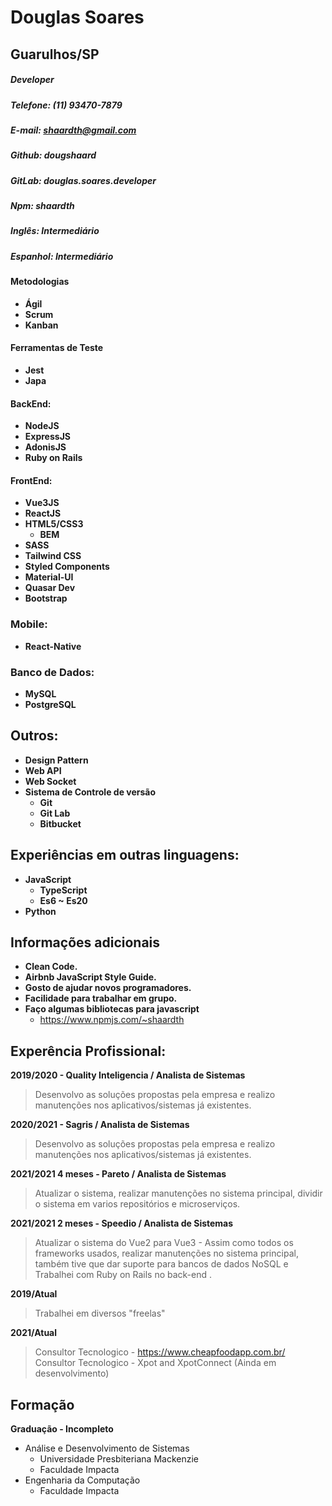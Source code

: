 # Douglas Soares

## Guarulhos/SP

##### Developer

##### Telefone: (11) 93470-7879

##### E-mail: shaardth@gmail.com

##### Github: **dougshaard**

##### GitLab: **douglas.soares.developer**

##### Npm: **shaardth**

##### Inglês: Intermediário

##### Espanhol: Intermediário

#### Metodologias

- **Ágil**
- **Scrum**
- **Kanban**

#### Ferramentas de Teste

- **Jest**
- **Japa**

#### BackEnd:

- **NodeJS**
- **ExpressJS**
- **AdonisJS**
- **Ruby on Rails**

#### FrontEnd:

- **Vue3JS**
- **ReactJS**
- **HTML5/CSS3**
  - **BEM**
- **SASS**
- **Tailwind CSS**
- **Styled Components**
- **Material-UI**
- **Quasar Dev**
- **Bootstrap**

### Mobile:

- **React-Native**

### Banco de Dados:

- **MySQL**
- **PostgreSQL**

## Outros:

- **Design Pattern**
- **Web API**
- **Web Socket**
- **Sistema de Controle de versão**
  - **Git**
  - **Git Lab**
  - **Bitbucket**

## Experiências em outras linguagens:

- **JavaScript**
  - **TypeScript**
  - **Es6 ~ Es20**
- **Python**

## Informações adicionais

- **Clean Code.**
- **Airbnb JavaScript Style Guide.**
- **Gosto de ajudar novos programadores.**
- **Facilidade para trabalhar em grupo.**
- **Faço algumas bibliotecas para javascript**
  - https://www.npmjs.com/~shaardth

## Experência Profissional:

**2019/2020 - Quality Inteligencia / Analista de Sistemas**

> Desenvolvo as soluções propostas pela empresa e realizo manutenções nos aplicativos/sistemas já existentes.

**2020/2021 - Sagris / Analista de Sistemas**

> Desenvolvo as soluções propostas pela empresa e realizo manutenções nos aplicativos/sistemas já existentes.

**2021/2021 4 meses - Pareto / Analista de Sistemas**

> Atualizar o sistema, realizar manutenções no sistema principal, dividir o sistema em varios repositórios e microserviços.

**2021/2021 2 meses - Speedio / Analista de Sistemas**

> Atualizar o sistema do Vue2 para Vue3 - Assim como todos os frameworks usados, realizar manutenções no sistema principal, também tive que dar suporte para bancos de dados NoSQL e Trabalhei com Ruby on Rails no back-end .

**2019/Atual**

> Trabalhei em diversos "freelas"

**2021/Atual**

> Consultor Tecnologico - https://www.cheapfoodapp.com.br/
> Consultor Tecnologico - Xpot and XpotConnect (Ainda em desenvolvimento)

## Formação

**Graduação - Incompleto**

- Análise e Desenvolvimento de Sistemas
  - Universidade Presbiteriana Mackenzie
  - Faculdade Impacta
- Engenharia da Computação
  - Faculdade Impacta
